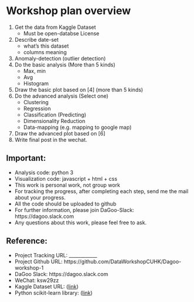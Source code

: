 <h1>Workshop plan overview</h2>

1.	Get the data from Kaggle Dataset 
    - Must be open-databse License
2.	Describe date-set 
    - what’s this dataset
    - columns meaning
3.	Anomaly-detection (outlier detection)
4.	Do the basic analysis (More than 5 kinds)
    - Max, min
    - Avg
    - Histogram
5.	Draw the basic plot based on [4] (more than 5 kinds)
6.	Do the advanced analysis (Select one)
    - Clustering
    - Regression
    - Classification (Predicting)
    - Dimensionality Reduction
    - Data-mapping (e.g. mapping to google map)
7.	Draw the advanced plot based on [6]
8.	Write final post in the wechat.

<h2>Important:</h2>
<ul>
    <li>Analysis code: python 3</li>	
<li>Visualization code: javascript + html + css</li>
<li>This work is personal work, not group work</li>
<li>For tracking the progress, after completing each step, send me the mail about your progress.</li>
<li>All the code should be uploaded to github</li>
<li>For further information, please join DaGoo-Slack: https://dagoo.slack.com </li>
<li>Any questions about this work, please feel free to ask.</li>
</ul>
<h2>Reference:</h2>
<ul>
<li>Project Tracking URL: ____________</li>
<li>Project Github URL: https://github.com/DataWorkshopCUHK/Dagoo-workshop-1</li>
<li>DaGoo Slack: https://dagoo.slack.com </li>
    <li>WeChat: ksw29zz</li>
    
<li>Kaggle Dataset URL: (<a href="https://www.kaggle.com/datasets?sortBy=hottest&group=public&page=1&pageSize=20&size=all&filetype=all&license=odb">link</a>)</li>
<li>Python scikit-learn library: (<a href="https://scikit-learn.org/stable/">link</a>)</li>
</ul>
